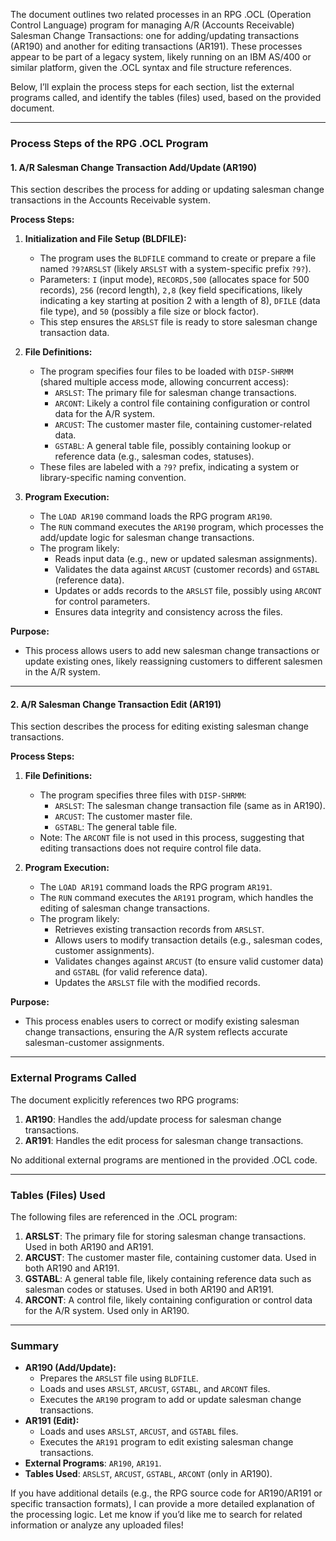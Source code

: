 The document outlines two related processes in an RPG .OCL (Operation Control Language) program for managing A/R (Accounts Receivable) Salesman Change Transactions: one for adding/updating transactions (AR190) and another for editing transactions (AR191). These processes appear to be part of a legacy system, likely running on an IBM AS/400 or similar platform, given the .OCL syntax and file structure references.

Below, I’ll explain the process steps for each section, list the external programs called, and identify the tables (files) used, based on the provided document.

---

### Process Steps of the RPG .OCL Program

#### 1. A/R Salesman Change Transaction Add/Update (AR190)
This section describes the process for adding or updating salesman change transactions in the Accounts Receivable system.

**Process Steps:**
1. **Initialization and File Setup (BLDFILE):**
   - The program uses the `BLDFILE` command to create or prepare a file named `?9?ARSLST` (likely `ARSLST` with a system-specific prefix `?9?`).
   - Parameters: `I` (input mode), `RECORDS,500` (allocates space for 500 records), `256` (record length), `2,8` (key field specifications, likely indicating a key starting at position 2 with a length of 8), `DFILE` (data file type), and `50` (possibly a file size or block factor).
   - This step ensures the `ARSLST` file is ready to store salesman change transaction data.

2. **File Definitions:**
   - The program specifies four files to be loaded with `DISP-SHRMM` (shared multiple access mode, allowing concurrent access):
     - `ARSLST`: The primary file for salesman change transactions.
     - `ARCONT`: Likely a control file containing configuration or control data for the A/R system.
     - `ARCUST`: The customer master file, containing customer-related data.
     - `GSTABL`: A general table file, possibly containing lookup or reference data (e.g., salesman codes, statuses).
   - These files are labeled with a `?9?` prefix, indicating a system or library-specific naming convention.

3. **Program Execution:**
   - The `LOAD AR190` command loads the RPG program `AR190`.
   - The `RUN` command executes the `AR190` program, which processes the add/update logic for salesman change transactions.
   - The program likely:
     - Reads input data (e.g., new or updated salesman assignments).
     - Validates the data against `ARCUST` (customer records) and `GSTABL` (reference data).
     - Updates or adds records to the `ARSLST` file, possibly using `ARCONT` for control parameters.
     - Ensures data integrity and consistency across the files.

**Purpose:**
- This process allows users to add new salesman change transactions or update existing ones, likely reassigning customers to different salesmen in the A/R system.

---

#### 2. A/R Salesman Change Transaction Edit (AR191)
This section describes the process for editing existing salesman change transactions.

**Process Steps:**
1. **File Definitions:**
   - The program specifies three files with `DISP-SHRMM`:
     - `ARSLST`: The salesman change transaction file (same as in AR190).
     - `ARCUST`: The customer master file.
     - `GSTABL`: The general table file.
   - Note: The `ARCONT` file is not used in this process, suggesting that editing transactions does not require control file data.

2. **Program Execution:**
   - The `LOAD AR191` command loads the RPG program `AR191`.
   - The `RUN` command executes the `AR191` program, which handles the editing of salesman change transactions.
   - The program likely:
     - Retrieves existing transaction records from `ARSLST`.
     - Allows users to modify transaction details (e.g., salesman codes, customer assignments).
     - Validates changes against `ARCUST` (to ensure valid customer data) and `GSTABL` (for valid reference data).
     - Updates the `ARSLST` file with the modified records.

**Purpose:**
- This process enables users to correct or modify existing salesman change transactions, ensuring the A/R system reflects accurate salesman-customer assignments.

---

### External Programs Called
The document explicitly references two RPG programs:
1. **AR190**: Handles the add/update process for salesman change transactions.
2. **AR191**: Handles the edit process for salesman change transactions.

No additional external programs are mentioned in the provided .OCL code.

---

### Tables (Files) Used
The following files are referenced in the .OCL program:
1. **ARSLST**: The primary file for storing salesman change transactions. Used in both AR190 and AR191.
2. **ARCUST**: The customer master file, containing customer data. Used in both AR190 and AR191.
3. **GSTABL**: A general table file, likely containing reference data such as salesman codes or statuses. Used in both AR190 and AR191.
4. **ARCONT**: A control file, likely containing configuration or control data for the A/R system. Used only in AR190.

---

### Summary
- **AR190 (Add/Update):**
  - Prepares the `ARSLST` file using `BLDFILE`.
  - Loads and uses `ARSLST`, `ARCUST`, `GSTABL`, and `ARCONT` files.
  - Executes the `AR190` program to add or update salesman change transactions.
- **AR191 (Edit):**
  - Loads and uses `ARSLST`, `ARCUST`, and `GSTABL` files.
  - Executes the `AR191` program to edit existing salesman change transactions.
- **External Programs**: `AR190`, `AR191`.
- **Tables Used**: `ARSLST`, `ARCUST`, `GSTABL`, `ARCONT` (only in AR190).

If you have additional details (e.g., the RPG source code for AR190/AR191 or specific transaction formats), I can provide a more detailed explanation of the processing logic. Let me know if you’d like me to search for related information or analyze any uploaded files!